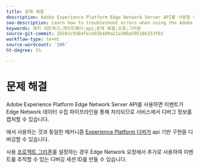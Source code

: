 ```yaml
---
title: 문제 해결
description: Adobe Experience Platform Edge Network Server API를 사용할 때 오류를 해결하는 방법을 알아봅니다
seo-description: Learn how to troubleshoot errors when using the Adobe Experience Platform Edge Network Server API
keywords: 에지 네트워크;게이트웨이;api;문제 해결;오류;그리폰
source-git-commit: 2b501c9384fecb016489a21a308a595186153f03
workflow-type: tm+mt
source-wordcount: '106'
ht-degree: 1%

---
```



# 문제 해결

Adobe Experience Platform Edge Network Server API를 사용하면 이벤트가 Edge Network 데이터 수집 파이프라인을 통해 처리되므로 서비스에서 디버그 정보를 캡처할 수 있습니다.

에서 사용하는 것과 동일한 메커니즘 [Experience Platform 디버거](https://experienceleague.adobe.com/docs/debugger-learn/tutorials/experience-platform-debugger/introduction-to-the-experience-platform-debugger.html?lang=en) api 기반 구현을 디버깅할 수 있습니다.

사용 [프로젝트 그리폰](https://aep-sdks.gitbook.io/docs/beta/project-griffon)를 설정하는 경우 Edge Network 요청에서 추가로 사용하여 이벤트를 추적할 수 있는 디버깅 세션 ID를 만들 수 있습니다.

